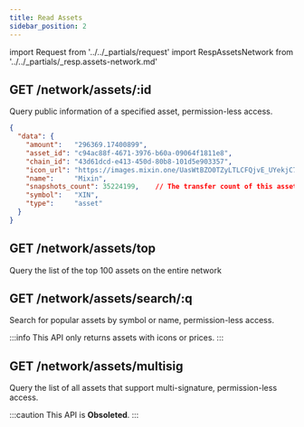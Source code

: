 ```yaml
---
title: Read Assets
sidebar_position: 2
---
```


import Request from '../../_partials/request'
import RespAssetsNetwork from '../../_partials/_resp.assets-network.md'

## GET /network/assets/:id

Query public information of a specified asset, permission-less access.

<Request title="Read an asset" isPublic url="/network/assets/c94ac88f-4671-3976-b60a-09064f1811e8" />

```json title="Response"
{
  "data": {
    "amount":   "296369.17400899",
    "asset_id": "c94ac88f-4671-3976-b60a-09064f1811e8",
    "chain_id": "43d61dcd-e413-450d-80b8-101d5e903357",
    "icon_url": "https://images.mixin.one/UasWtBZO0TZyLTLCFQjvE_UYekjC7eHCuT_9_52ZpzmCC-X-NPioVegng7Hfx0XmIUavZgz5UL-HIgPCBECc-Ws=s128",
    "name":     "Mixin",
    "snapshots_count": 35224199,    // The transfer count of this assets.
    "symbol":   "XIN",
    "type":     "asset"
  }
}
```

## GET /network/assets/top

Query the list of the top 100 assets on the entire network

<Request title="Read top 100 assets" isPublic url="/network/assets/top" />

<RespAssetsNetwork />

## GET /network/assets/search/:q

Search for popular assets by symbol or name, permission-less access.

:::info
This API only returns assets with icons or prices.
:::

<Request title="Search assets by keywords" isPublic url="/network/assets/search/btc" />

<RespAssetsNetwork />


## GET /network/assets/multisig

Query the list of all assets that support multi-signature, permission-less access.

:::caution
This API is **Obsoleted**.
:::

<Request title="Query assets that support multisig" isPublic url="/network/assets/multisig" />

<RespAssetsNetwork />
